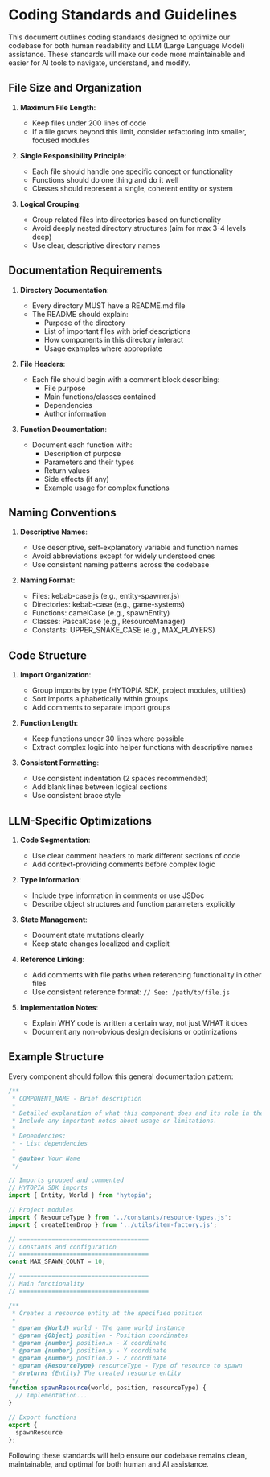 # Coding Standards and Guidelines

This document outlines coding standards designed to optimize our codebase for both human readability and LLM (Large Language Model) assistance. These standards will make our code more maintainable and easier for AI tools to navigate, understand, and modify.

## File Size and Organization

1. **Maximum File Length**: 
   - Keep files under 200 lines of code
   - If a file grows beyond this limit, consider refactoring into smaller, focused modules

2. **Single Responsibility Principle**:
   - Each file should handle one specific concept or functionality
   - Functions should do one thing and do it well
   - Classes should represent a single, coherent entity or system

3. **Logical Grouping**:
   - Group related files into directories based on functionality
   - Avoid deeply nested directory structures (aim for max 3-4 levels deep)
   - Use clear, descriptive directory names

## Documentation Requirements

1. **Directory Documentation**:
   - Every directory MUST have a README.md file
   - The README should explain:
     - Purpose of the directory
     - List of important files with brief descriptions
     - How components in this directory interact
     - Usage examples where appropriate

2. **File Headers**:
   - Each file should begin with a comment block describing:
     - File purpose
     - Main functions/classes contained
     - Dependencies
     - Author information

3. **Function Documentation**:
   - Document each function with:
     - Description of purpose
     - Parameters and their types
     - Return values
     - Side effects (if any)
     - Example usage for complex functions

## Naming Conventions

1. **Descriptive Names**:
   - Use descriptive, self-explanatory variable and function names
   - Avoid abbreviations except for widely understood ones
   - Use consistent naming patterns across the codebase

2. **Naming Format**:
   - Files: kebab-case.js (e.g., entity-spawner.js)
   - Directories: kebab-case (e.g., game-systems)
   - Functions: camelCase (e.g., spawnEntity)
   - Classes: PascalCase (e.g., ResourceManager)
   - Constants: UPPER_SNAKE_CASE (e.g., MAX_PLAYERS)

## Code Structure

1. **Import Organization**:
   - Group imports by type (HYTOPIA SDK, project modules, utilities)
   - Sort imports alphabetically within groups
   - Add comments to separate import groups

2. **Function Length**:
   - Keep functions under 30 lines where possible
   - Extract complex logic into helper functions with descriptive names

3. **Consistent Formatting**:
   - Use consistent indentation (2 spaces recommended)
   - Add blank lines between logical sections
   - Use consistent brace style

## LLM-Specific Optimizations

1. **Code Segmentation**:
   - Use clear comment headers to mark different sections of code
   - Add context-providing comments before complex logic

2. **Type Information**:
   - Include type information in comments or use JSDoc
   - Describe object structures and function parameters explicitly

3. **State Management**:
   - Document state mutations clearly
   - Keep state changes localized and explicit

4. **Reference Linking**:
   - Add comments with file paths when referencing functionality in other files
   - Use consistent reference format: `// See: /path/to/file.js`

5. **Implementation Notes**:
   - Explain WHY code is written a certain way, not just WHAT it does
   - Document any non-obvious design decisions or optimizations

## Example Structure

Every component should follow this general documentation pattern:

```javascript
/**
 * COMPONENT_NAME - Brief description
 * 
 * Detailed explanation of what this component does and its role in the system.
 * Include any important notes about usage or limitations.
 * 
 * Dependencies:
 * - List dependencies
 * 
 * @author Your Name
 */

// Imports grouped and commented
// HYTOPIA SDK imports
import { Entity, World } from 'hytopia';

// Project modules
import { ResourceType } from '../constants/resource-types.js';
import { createItemDrop } from '../utils/item-factory.js';

// ====================================
// Constants and configuration
// ====================================
const MAX_SPAWN_COUNT = 10;

// ====================================
// Main functionality
// ====================================

/**
 * Creates a resource entity at the specified position
 * 
 * @param {World} world - The game world instance
 * @param {Object} position - Position coordinates
 * @param {number} position.x - X coordinate
 * @param {number} position.y - Y coordinate
 * @param {number} position.z - Z coordinate
 * @param {ResourceType} resourceType - Type of resource to spawn
 * @returns {Entity} The created resource entity
 */
function spawnResource(world, position, resourceType) {
  // Implementation...
}

// Export functions
export {
  spawnResource
};
```

Following these standards will help ensure our codebase remains clean, maintainable, and optimal for both human and AI assistance.
